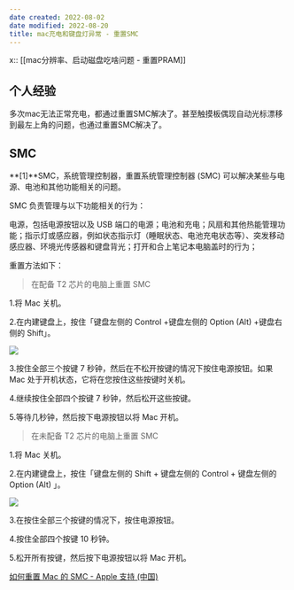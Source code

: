 ```yaml
---
date created: 2022-08-02
date modified: 2022-08-20
title: mac充电和键盘灯异常 - 重置SMC
---
```


x:: [[mac分辨率、启动磁盘吃啥问题 - 重置PRAM]]

## 个人经验

多次mac无法正常充电，都通过重置SMC解决了。甚至触摸板偶现自动光标漂移到最左上角的问题，也通过重置SMC解决了。

## SMC

**[1]**SMC，系统管理控制器，重置系统管理控制器 (SMC) 可以解决某些与电源、电池和其他功能相关的问题。

SMC 负责管理与以下功能相关的行为：

电源，包括电源按钮以及 USB 端口的电源；电池和充电；风扇和其他热能管理功能；指示灯或感应器，例如状态指示灯（睡眠状态、电池充电状态等）、突发移动感应器、环境光传感器和键盘背光；打开和合上笔记本电脑盖时的行为；

重置方法如下：

> 在配备 T2 芯片的电脑上重置 SMC

1.将 Mac 关机。

2.在内建键盘上，按住「键盘左侧的 Control +键盘左侧的 Option (Alt) +键盘右侧的 Shift」。

![](https://img2.oldwinter.top/mac充电和键盘灯异常%20-%20重置SMC_image_1.jpg)

3.按住全部三个按键 7 秒钟，然后在不松开按键的情况下按住电源按钮。如果 Mac 处于开机状态，它将在您按住这些按键时关机。

4.继续按住全部四个按键 7 秒钟，然后松开这些按键。

5.等待几秒钟，然后按下电源按钮以将 Mac 开机。

> 在未配备 T2 芯片的电脑上重置 SMC

1.将 Mac 关机。

2.在内建键盘上，按住「键盘左侧的 Shift + 键盘左侧的 Control + 键盘左侧的 Option (Alt) 」。

![](https://img2.oldwinter.top/mac充电和键盘灯异常%20-%20重置SMC_image_2.jpg)

3.在按住全部三个按键的情况下，按住电源按钮。

4.按住全部四个按键 10 秒钟。

5.松开所有按键，然后按下电源按钮以将 Mac 开机。

[如何重置 Mac 的 SMC - Apple 支持 (中国)](https://support.apple.com/zh-cn/HT201295)
